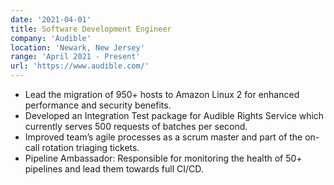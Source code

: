 ```yaml
---
date: '2021-04-01'
title: Software Development Engineer
company: 'Audible'
location: 'Newark, New Jersey'
range: 'April 2021 - Present'
url: 'https://www.audible.com/'
---
```


- Lead the migration of 950+ hosts to Amazon Linux 2 for enhanced performance and security benefits.
- Developed an Integration Test package for Audible Rights Service which currently serves 500 requests of batches per second.
- Improved team’s agile processes as a scrum master and part of the on-call rotation triaging tickets.
- Pipeline Ambassador: Responsible for monitoring the health of 50+ pipelines and lead them towards full CI/CD.
